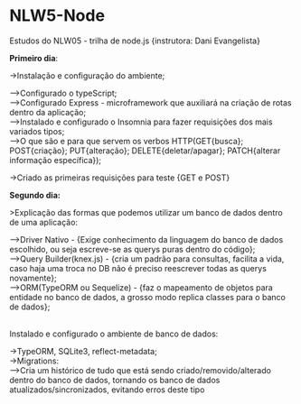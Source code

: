 # NLW5-Node
Estudos do NLW05 - trilha de node.js {instrutora: Dani Evangelista}

<b>Primeiro dia</b>:
  <p>->Instalação e configuração do ambiente;</p>
    -->Configurado o typeScript;<br />
    -->Configurado Express - microframework que auxiliará na criação de rotas dentro da aplicação;<br />
    -->Instalado e configurado o Insomnia para fazer requisições dos mais variados tipos;<br/>
    -->O que são e para que servem os verbos HTTP(GET{busca}; POST{criação}; PUT{alteração}; DELETE{deletar/apagar}; PATCH{alterar informação específica});<br />

  <p>->Criado as primeiras requisições para teste {GET e POST}</p>

<p><b>Segundo dia:</b></p>
  <p>>Explicação das formas que podemos utilizar um banco de dados dentro de uma aplicação:</p>
    -->Driver Nativo - {Exige conhecimento da linguagem do banco de dados escolhido, ou seja escreve-se as querys puras dentro do código};<br />
    -->Query Builder(knex.js) - {cria um padrão para consultas, facilita a vida, caso haja uma troca no DB não é preciso reescrever todas as querys novamente};<br />
    -->ORM(TypeORM ou Sequelize) - {faz o mapeamento de objetos para entidade no banco de dados, a grosso modo replica classes para o banco de dados};<br /><br>
  
  <p>Instalado e configurado o ambiente de banco de dados:</p>
    ->TypeORM, SQLite3, reflect-metadata;<br/>
    ->Migrations:<br />
    -->Cria um histórico de tudo que está sendo criado/removido/alterado dentro do banco de dados, tornando os banco de dados atualizados/sincronizados, evitando erros deste tipo<br />
  
